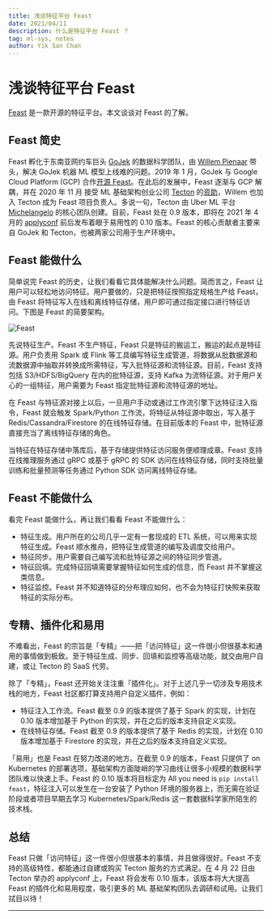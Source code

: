 ```yaml
---
title: 浅谈特征平台 Feast
date: 2021/04/11
description: 什么是特征平台 Feast ？
tag: ml-sys, notes
author: Yik San Chan
---
```


# 浅谈特征平台 Feast

[Feast](https://feast.dev/) 是一款开源的特征平台。本文谈谈对 Feast 的了解。

## Feast 简史

Feast 孵化于东南亚网约车巨头 [GoJek](https://www.gojek.com/) 的数据科学团队，由 [Willem Pienaar](https://twitter.com/willpienaar) 带头，解决 GoJek 机器 ML 模型上线难的问题。2019 年 1 月，GoJek 与 Google Cloud Platform (GCP) 合作[开源 Feast](https://cloud.google.com/blog/products/ai-machine-learning/introducing-feast-an-open-source-feature-store-for-machine-learning)。在此后的发展中，Feast 逐渐与 GCP 解耦，并在 2020 年 11 月 接受 ML 基础架构创业公司 [Tecton](http://tecton.ai/) 的[资助](https://www.tecton.ai/blog/feast-announcement/)，Willem 也加入 Tecton 成为 Feast 项目负责人。多说一句，Tecton 由 Uber ML 平台 [Michelangelo](https://eng.uber.com/michelangelo-machine-learning-platform/) 的核心团队创建。目前，Feast 处在 0.9 版本，即将在 2021 年 4 月的 [applyconf](https://www.applyconf.com/) 前后发布着眼于易用性的 0.10 版本。Feast 的核心贡献者主要来自 GoJek 和 Tecton，也被两家公司用于生产环境中。

## Feast 能做什么

简单说完 Feast 的历史，让我们看看它具体能解决什么问题。简而言之，Feast 让用户可以轻松地访问特征。用户要做的，只是把特征按照指定规格生产给 Feast，由 Feast 将特征写入在线和离线特征存储，用户即可通过指定接口进行特征访问。下图是 Feast 的简要架构。

![Feast](/images/what-is-feast/feast.png)

先说特征生产。Feast 不生产特征，Feast 只是特征的搬运工，搬运的起点是特征源。用户负责用 Spark 或 Flink 等工具编写特征生成管道，将数据从批数据源和流数据源中抽取并转换成所需特征，写入批特征源和流特征源。目前，Feast 支持包括 S3/HDFS/BigQuery 在内的批特征源，支持 Kafka 为流特征源。对于用户关心的一组特征，用户需要为 Feast 指定批特征源和流特征源的地址。

在 Feast 与特征源对接上以后，一旦用户手动或通过工作流引擎下达特征注入指令，Feast 就会触发 Spark/Python 工作流，将特征从特征源中取出，写入基于 Redis/Cassandra/Firestore 的在线特征存储。在目前版本的 Feast 中，批特征源直接充当了离线特征存储的角色。

当特征在特征存储中落库后，基于存储提供特征访问服务便顺理成章。Feast 支持在线推理服务通过 gRPC 或基于 gRPC 的 SDK 访问在线特征存储，同时支持批量训练和批量预测等任务通过 Python SDK 访问离线特征存储。

## Feast 不能做什么

看完 Feast 能做什么，再让我们看看 Feast 不能做什么：

- 特征生成。用户所在的公司几乎一定有一套现成的 ETL 系统，可以用来实现特征生成。Feast 顺水推舟，把特征生成管道的编写及调度交给用户。
- 特征同步。用户需要自己编写流和批特征源之间的特征同步管道。
- 特征回填。完成特征回填需要掌握特征如何生成的信息，而 Feast 并不掌握这类信息。
- 特征监控。Feast 并不知道特征的分布理应如何，也不会为特征打快照来获取特征的实际分布。

## 专精、插件化和易用

不难看出，Feast 的宗旨是「专精」——把「访问特征」这一件很小但很基本和通用的事情做到极致。至于特征生成、同步、回填和监控等高级功能，就交由用户自建，或让 Tecton 的 SaaS 代劳。

除了「专精」，Feast 还开始关注注重「插件化」。对于上述几乎一切涉及专用技术栈的地方，Feast 社区都打算支持用户自定义插件，例如：

- 特征注入工作流。Feast 截至 0.9 的版本提供了基于 Spark 的实现，计划在 0.10 版本增加基于 Python 的实现，并在之后的版本支持自定义实现。
- 在线特征存储。Feast 截至 0.9 的版本提供了基于 Redis 的实现，计划在 0.10 版本增加基于 Firestore 的实现，并在之后的版本支持自定义实现。

「易用」也是 Feast 在努力改进的地方。在截至 0.9 的版本，Feast 只提供了 on Kubernetes 的部署选项，基础架构方面陡峭的学习曲线让很多小规模的数据科学团队难以快速上手。Feast 的 0.10 版本将目标定为 All you need is `pip install feast`，特征注入可以发生在一台安装了 Python 环境的服务器上，而无需在验证阶段或者项目早期去学习 Kubernetes/Spark/Redis 这一套数据科学家所陌生的技术栈。

## 总结

Feast 只做「访问特征」这一件很小但很基本的事情，并且做得很好。Feast 不支持的高级特性，都能通过自建或购买 Tecton 服务的方式满足。在 4 月 22 日由 Tecton 举办的 applyconf 上，Feast 将会发布 0.10 版本，该版本将大大提高 Feast 的插件化和易用程度，吸引更多的 ML 基础架构团队去调研和试用。让我们拭目以待！

---
